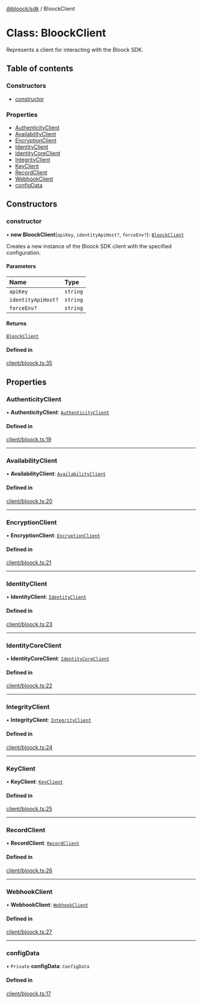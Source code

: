 [@bloock/sdk](../index.md) / BloockClient

# Class: BloockClient

Represents a client for interacting with the Bloock SDK.

## Table of contents

### Constructors

- [constructor](BloockClient.md#constructor)

### Properties

- [AuthenticityClient](BloockClient.md#authenticityclient)
- [AvailabilityClient](BloockClient.md#availabilityclient)
- [EncryptionClient](BloockClient.md#encryptionclient)
- [IdentityClient](BloockClient.md#identityclient)
- [IdentityCoreClient](BloockClient.md#identitycoreclient)
- [IntegrityClient](BloockClient.md#integrityclient)
- [KeyClient](BloockClient.md#keyclient)
- [RecordClient](BloockClient.md#recordclient)
- [WebhookClient](BloockClient.md#webhookclient)
- [configData](BloockClient.md#configdata)

## Constructors

### constructor

• **new BloockClient**(`apiKey`, `identityApiHost?`, `forceEnv?`): [`BloockClient`](BloockClient.md)

Creates a new instance of the Bloock SDK client with the specified configuration.

#### Parameters

| Name | Type |
| :------ | :------ |
| `apiKey` | `string` |
| `identityApiHost?` | `string` |
| `forceEnv?` | `string` |

#### Returns

[`BloockClient`](BloockClient.md)

#### Defined in

[client/bloock.ts:35](https://github.com/bloock/bloock-sdk/blob/cf3411f/languages/js/src/client/bloock.ts#L35)

## Properties

### AuthenticityClient

• **AuthenticityClient**: [`AuthenticityClient`](AuthenticityClient.md)

#### Defined in

[client/bloock.ts:19](https://github.com/bloock/bloock-sdk/blob/cf3411f/languages/js/src/client/bloock.ts#L19)

___

### AvailabilityClient

• **AvailabilityClient**: [`AvailabilityClient`](AvailabilityClient.md)

#### Defined in

[client/bloock.ts:20](https://github.com/bloock/bloock-sdk/blob/cf3411f/languages/js/src/client/bloock.ts#L20)

___

### EncryptionClient

• **EncryptionClient**: [`EncryptionClient`](EncryptionClient.md)

#### Defined in

[client/bloock.ts:21](https://github.com/bloock/bloock-sdk/blob/cf3411f/languages/js/src/client/bloock.ts#L21)

___

### IdentityClient

• **IdentityClient**: [`IdentityClient`](IdentityClient.md)

#### Defined in

[client/bloock.ts:23](https://github.com/bloock/bloock-sdk/blob/cf3411f/languages/js/src/client/bloock.ts#L23)

___

### IdentityCoreClient

• **IdentityCoreClient**: [`IdentityCoreClient`](IdentityCoreClient.md)

#### Defined in

[client/bloock.ts:22](https://github.com/bloock/bloock-sdk/blob/cf3411f/languages/js/src/client/bloock.ts#L22)

___

### IntegrityClient

• **IntegrityClient**: [`IntegrityClient`](IntegrityClient.md)

#### Defined in

[client/bloock.ts:24](https://github.com/bloock/bloock-sdk/blob/cf3411f/languages/js/src/client/bloock.ts#L24)

___

### KeyClient

• **KeyClient**: [`KeyClient`](KeyClient.md)

#### Defined in

[client/bloock.ts:25](https://github.com/bloock/bloock-sdk/blob/cf3411f/languages/js/src/client/bloock.ts#L25)

___

### RecordClient

• **RecordClient**: [`RecordClient`](RecordClient.md)

#### Defined in

[client/bloock.ts:26](https://github.com/bloock/bloock-sdk/blob/cf3411f/languages/js/src/client/bloock.ts#L26)

___

### WebhookClient

• **WebhookClient**: [`WebhookClient`](WebhookClient.md)

#### Defined in

[client/bloock.ts:27](https://github.com/bloock/bloock-sdk/blob/cf3411f/languages/js/src/client/bloock.ts#L27)

___

### configData

• `Private` **configData**: `ConfigData`

#### Defined in

[client/bloock.ts:17](https://github.com/bloock/bloock-sdk/blob/cf3411f/languages/js/src/client/bloock.ts#L17)
